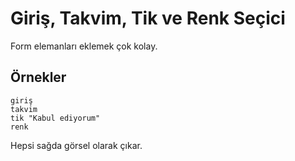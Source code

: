 # Giriş, Takvim, Tik ve Renk Seçici

Form elemanları eklemek çok kolay.

## Örnekler
```
giriş
takvim
tik "Kabul ediyorum"
renk
```
Hepsi sağda görsel olarak çıkar. 
